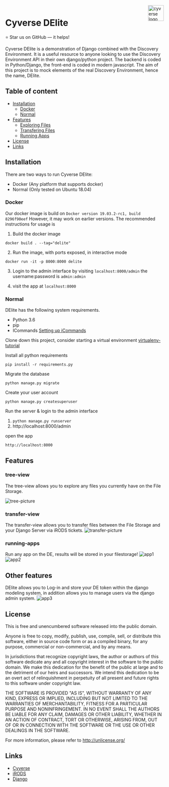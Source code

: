 <a href="https://cyverse.org/">
    <img src="https://de.cyverse.org/cyverse_logo.png" alt="cyverse logo" title="cyverse" align="right" height="50" />
</a>

Cyverse DElite
======================
:star: Star us on GitHub — it helps!

Cyverse DElite is a demonstration of Django combined with the Discovery Environment.
It is a useful resource to anyone looking to use the Discovery Environment API in their own
django/python project. The backend is coded in Python/Django, the front-end is coded in modern javascript.
The aim of this project is to mock elements of the real Discovery Environment, hence the name, DElite.


## Table of content

- [Installation](#installation)
    - [Docker](#docker)
    - [Normal](#normal)
- [Features](#features)
    - [Exploring Files](#tree-view)
    - [Transfering Files](#transfer-view)
    - [Running Apps](#running-apps)
- [License](#license)
- [Links](#links)

## Installation

There are two ways to run Cyverse DElite:

- Docker (Any platform that supports docker)
- Normal (Only tested on Ubuntu 18.04)

### Docker

Our docker image is build on `Docker version 19.03.2-rc1, build 8296f90eef` However, it may work on earlier versions.
The recommended instructions for usage is

1. Build the docker image

```
docker build . --tag="delite"
```

2. Run the image, with ports exposed, in interactive mode

```
docker run -it -p 8000:8000 delite
```

3. Login to the admin interface by visiting `localhost:8000/admin` the username:password is `admin:admin`

4. visit the app at `localhost:8000`

### Normal

DElite has the following system requirements.

* Python 3.6
* pip
* ICommands  [Setting up iCommands](https://wiki.cyverse.org/wiki/display/DS/Setting+Up+iCommands)


Clone down this project, consider starting a virtual environment [virtualenv-tutorial](https://docs.python-guide.org/dev/virtualenvs/)


Install all python requirements

`pip install -r requirements.py`

Migrate the database

`python manage.py migrate`

Create your user account

`python manage.py createsuperuser`

Run the server & login to the admin interface

1. `python manage.py runserver`
2. http://localhost:8000/admin


open the app

`http://localhost:8000`


## Features

### tree-view

The tree-view allows you to explore any files you currently have on the File Storage.

![tree-picture](https://i.imgur.com/UESjlLS.gif)


### transfer-view

The transfer-view allows you to transfer files between the File Storage and your Django Server via iRODS tickets.
![transfer-picture](https://i.imgur.com/jKJsTas.png)


### running-apps
Run any app on the DE, results will be stored in your filestorage!
![app1](https://i.imgur.com/1DaQMap.png)
![app2](https://i.imgur.com/3qKwe2S.png)

## Other features
DElite allows you to Log-in and store your DE token within the django modeling system, in addition allows you to manage users via the django admin system.
![app3](https://i.imgur.com/VvYSxnE.jpg)


## License

This is free and unencumbered software released into the public domain.

Anyone is free to copy, modify, publish, use, compile, sell, or
distribute this software, either in source code form or as a compiled
binary, for any purpose, commercial or non-commercial, and by any
means.

In jurisdictions that recognize copyright laws, the author or authors
of this software dedicate any and all copyright interest in the
software to the public domain. We make this dedication for the benefit
of the public at large and to the detriment of our heirs and
successors. We intend this dedication to be an overt act of
relinquishment in perpetuity of all present and future rights to this
software under copyright law.

THE SOFTWARE IS PROVIDED "AS IS", WITHOUT WARRANTY OF ANY KIND,
EXPRESS OR IMPLIED, INCLUDING BUT NOT LIMITED TO THE WARRANTIES OF
MERCHANTABILITY, FITNESS FOR A PARTICULAR PURPOSE AND NONINFRINGEMENT.
IN NO EVENT SHALL THE AUTHORS BE LIABLE FOR ANY CLAIM, DAMAGES OR
OTHER LIABILITY, WHETHER IN AN ACTION OF CONTRACT, TORT OR OTHERWISE,
ARISING FROM, OUT OF OR IN CONNECTION WITH THE SOFTWARE OR THE USE OR
OTHER DEALINGS IN THE SOFTWARE.

For more information, please refer to <http://unlicense.org/>

## Links

* [Cyverse](https://cyverse.org/)
* [iRODS](https://irods.org/)
* [Django](https://www.djangoproject.com/)


